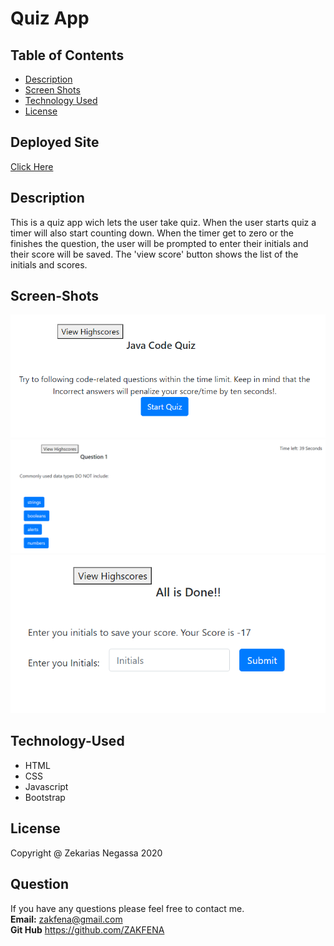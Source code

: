 # Quiz App

## Table of Contents

- [Description](#Description)
- [Screen Shots](#Screen-Shots)
- [Technology Used](#Technology-Used)
- [License](#license)

## Deployed Site
 [Click Here ](https://zakfena.github.io/My-Portfolio/HOMEWORKS/Week-4-CodeQuiz/)

## Description
This is a quiz app wich lets the user take quiz. When the user starts quiz a timer will also start counting down. When the timer get to zero or the finishes the question, the user will be prompted to enter their initials and their score will be saved. The 'view score' button shows the list of the initials and scores. 


## Screen-Shots

![Screen Shot 1](./Assets/screenshot1.PNG)
![Screen Shot 2](./Assets/screenshot2.PNG)
![Screen Shot 3](./Assets/screenshot3.PNG)

## Technology-Used

- HTML
- CSS
- Javascript
- Bootstrap

## License

Copyright @ Zekarias Negassa 2020

## Question

If you have any questions please feel free to contact me.\
**Email:** zakfena@gmail.com\
**Git Hub** https://github.com/ZAKFENA



